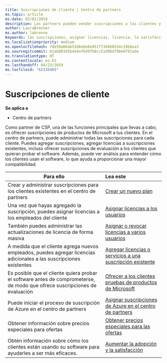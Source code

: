 ```yaml
---
title: Suscripciones de cliente | Centro de partners
ms.topic: article
ms.date: 03/01/2019
description: Los partners pueden vender suscripciones a los clientes y administrarlas a través del Centro de partners.
author: LauraBrenner
ms.author: labrenne
Keywords: las suscripciones, asignar licencias, licencia, la satisfacción del cliente, las suscripciones de Azure
ms.localizationpriority: medium
ms.openlocfilehash: 7de59a66ab53d6e0e6e051ff30460154c19bbea3
ms.sourcegitcommit: b1ab80345b4e4af649fb8cc51d96d798e0791ade
ms.translationtype: HT
ms.contentlocale: es-ES
ms.lasthandoff: 04/23/2019
ms.locfileid: "62135465"
---
```

# <a name="customer-subscriptions"></a>Suscripciones de cliente

**Se aplica a**

-  Centro de partners

Como partner de CSP, una de las funciones principales que llevas a cabo, es ofrecer suscripciones de productos de Microsoft a tus clientes. En el centro de partners, puede administrar todas las suscripciones para cada cliente. Puedes agregar suscripciones, agregar licencias a suscripciones existentes, incluso ofrecer suscripciones de evaluación a los clientes que quieran probar el software. Además, puede ver análisis para entender cómo los clientes usan el software, lo que ayuda a proporcionar una mayor compatibilidad.

|**Para ello**   |**Lea este**   |
|----------------------|:----------------------|
|Crear y administrar suscripciones para los clientes existentes en el centro de partners|[Crear un nuevo plan](create-a-new-subscription.md)|
|Una vez que hayas agregado la suscripción, puedes asignar licencias a los empleados del cliente  |[Asignar licencias a los usuarios](assign-licenses-to-users.md)|
|También puedes administrar las actualizaciones de licencia de forma masiva   |[Asignar o revocar licencias a varios usuarios](bulk-license-provisioning-for-multiple-users.md)|
|A medida que el cliente agrega nuevos empleados, puedes agregar licencias adicionales a las suscripciones existentes   |[Agregar licencias o servicios a una suscripción existente](add-licenses-or-services-to-an-existing-subscription.md)|
|Es posible que el cliente quiera probar el software antes de comprometerse, de modo que ofrece suscripciones de evaluación    |[Ofrecer a los clientes pruebas de productos de Microsoft](offer-your-customers-trials-of-microsoft-products.md)|
|Puede iniciar el proceso de suscripción de Azure en el centro de partners   |[Asignar suscripciones de Azure en el centro de partners](assign-azure-subscriptions.md)|
|Obtener información sobre precios especiales para ofertas   |[Obtener precios especiales para las ofertas](get-special-pricing-for-offers.md)|
|Obtén información sobre cómo los clientes están usando su software para ayudarles a ser más eficaces.   | [Aumentar la adopción y la satisfacción](increasing-adoption-and-satisfaction.md)   | 

































 

 




